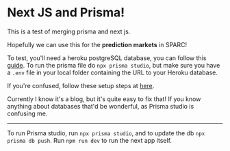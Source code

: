 # Next JS and Prisma!

This is a test of merging prisma and next js.

Hopefully we can use this for the **prediction markets** in SPARC! 

To test, you'll need a heroku postgreSQL database, you can follow this [guide](https://dev.to/prisma/how-to-setup-a-free-postgresql-database-on-heroku-1dc1).
To run the prisma file do `npx prisma studio`, but make sure you have  a `.env` file in your local folder containing the URL to your Heroku database. 

If you're confused, follow these setup steps at [here](https://vercel.com/guides/nextjs-prisma-postgres).

Currently I know it's a blog, but it's quite easy to fix that! If you know anything about databases that'd be wonderful, as Prisma studio is confusing me.

-----
To run Prisma studio, run `npx prisma studio`, and to update the db `npx prisma db push`. 
Run `npm run dev` to run the next app itself.